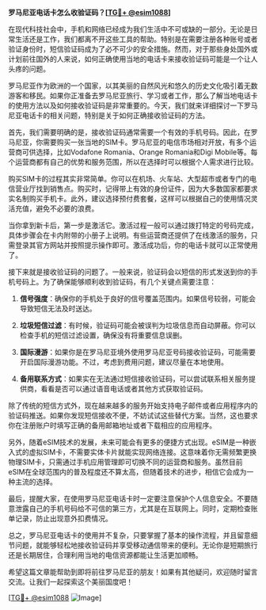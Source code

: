 **罗马尼亚电话卡怎么收验证码？[[TG💪+ @esim1088](https://t.me/s/esim1088)]**

在现代科技社会中，手机和网络已经成为我们生活中不可或缺的一部分。无论是日常生活还是工作，我们都离不开这些工具的帮助。特别是在需要注册各种账号或者验证身份时，短信验证码成为了必不可少的安全措施。然而，对于那些身处国外或计划前往国外的人来说，如何正确使用当地的电话卡来接收验证码可能是一个让人头疼的问题。

罗马尼亚作为欧洲的一个国家，以其美丽的自然风光和悠久的历史文化吸引着无数游客和移民。如果你正准备去罗马尼亚旅行、学习或者工作，那么了解当地电话卡的使用方法以及如何接收验证码是非常重要的。今天，我们就来详细探讨一下罗马尼亚电话卡的相关问题，特别是关于如何正确接收验证码的方法。

首先，我们需要明确的是，接收验证码通常需要一个有效的手机号码。因此，在罗马尼亚，你需要购买一张当地的SIM卡。罗马尼亚的电信市场相对开放，有多个运营商可供选择，比如Vodafone Romania、Orange Romania和Digi Mobile等。每个运营商都有自己的优势和服务范围，所以在选择时可以根据个人需求进行比较。

购买SIM卡的过程其实非常简单。你可以在机场、火车站、大型超市或者专门的电信营业厅找到销售点。购买时，记得带上有效的身份证件，因为大多数国家都要求实名制购买手机卡。此外，建议选择预付费套餐，这样可以根据自己的使用情况灵活充值，避免不必要的浪费。

当你拿到新卡后，第一步是激活它。激活过程一般可以通过拨打特定的号码完成，具体步骤会在卡内附带的小册子上说明。有些运营商还提供了在线激活的服务，只需登录其官方网站并按照提示操作即可。激活成功后，你的电话卡就可以正常使用了。

接下来就是接收验证码的问题了。一般来说，验证码会以短信的形式发送到你的手机号码上。为了确保能够顺利收到验证码，有几个关键点需要注意：

1. **信号强度**：确保你的手机处于良好的信号覆盖范围内。如果信号较弱，可能会导致短信无法及时送达。
   
2. **垃圾短信过滤**：有时候，验证码可能会被误判为垃圾信息而自动屏蔽。你可以检查手机的短信过滤设置，确保没有将重要信息误删。

3. **国际漫游**：如果你是在罗马尼亚境外使用罗马尼亚号码接收验证码，可能需要开启国际漫游功能。不过，考虑到费用问题，建议尽量在本地使用。

4. **备用联系方式**：如果实在无法通过短信接收验证码，可以尝试联系相关服务提供商，看看是否可以通过语音电话或者其他方式获取验证码。

除了传统的短信方式外，现在越来越多的服务开始支持电子邮件或者应用程序内的验证码推送。如果你发现短信接收不便，不妨试试这些替代方案。当然，这也要求你在注册账户时填写正确的备用邮箱地址或者下载相应的应用程序。

另外，随着eSIM技术的发展，未来可能会有更多的便捷方式出现。eSIM是一种嵌入式的虚拟SIM卡，不需要实体卡片就能实现网络连接。这意味着你无需频繁更换物理SIM卡，只需通过手机应用管理即可切换不同的运营商和服务。虽然目前eSIM在全球范围内的普及程度还不算太高，但随着技术的进步，相信它会成为一种主流的选择。

最后，提醒大家，在使用罗马尼亚电话卡时一定要注意保护个人信息安全。不要随意泄露自己的手机号码给不可信的第三方，尤其是在互联网上。同时，定期检查账单记录，防止出现意外扣费情况。

总之，罗马尼亚电话卡的使用并不复杂，只要掌握了基本的操作流程，并且留意细节问题，就能够轻松地接收验证码并享受移动通信带来的便利。无论你是短期旅行还是长期居住，合理利用当地的电信资源都能让生活更加顺畅。

希望这篇文章能帮助到即将前往罗马尼亚的朋友！如果有其他疑问，欢迎随时留言交流。让我们一起探索这个美丽国度吧！

[[TG💪+ @esim1088](https://t.me/s/esim1088) ![Image](https://i.postimg.cc/4NQfJmqS/Snipaste-2025-05-13-00-14-12.png)]